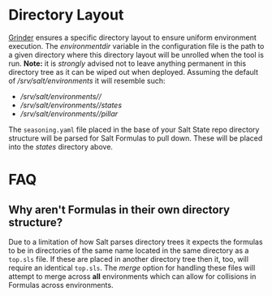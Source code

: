 # Directory Layout
[Grinder](https://github.com/frozenfoxx/grinder) ensures a specific directory layout to ensure uniform environment execution.  The *environmentdir* variable in the configuration file is the path to a given directory where this directory layout will be unrolled when the tool is run.  __Note:__ it is *strongly* advised not to leave anything permanent in this directory tree as it can be wiped out when deployed.  Assuming the default of */srv/salt/environments* it will resemble such:
* */srv/salt/environments/<branch>/*
* */srv/salt/environments/<branch>/states*
* */srv/salt/environments/<branch>/pillar*

The `seasoning.yaml` file placed in the base of your Salt State repo directory structure will be parsed for Salt Formulas to pull down.  These will be placed into the *states* directory above.

# FAQ
## Why aren't Formulas in their own directory structure?
Due to a limitation of how Salt parses directory trees it expects the formulas to be in directories of the same name located in the same directory as a `top.sls` file.  If these are placed in another directory tree then it, too, will require an identical `top.sls`.  The *merge* option for handling these files will attempt to merge across __all__ environments which can allow for collisions in Formulas across environments.
